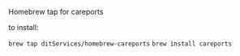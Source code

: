Homebrew tap for careports

to install:

`brew tap ditServices/homebrew-careports`
`brew install careports`
